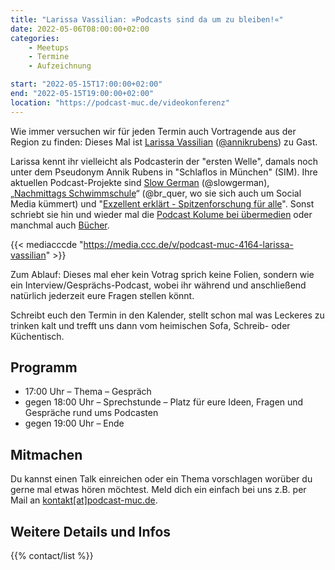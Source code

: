 ```yaml
---
title: "Larissa Vassilian: »Podcasts sind da um zu bleiben!«"
date: 2022-05-06T08:00:00+02:00
categories:
    - Meetups
    - Termine
    - Aufzeichnung

start: "2022-05-15T17:00:00+02:00"
end: "2022-05-15T19:00:00+02:00"
location: "https://podcast-muc.de/videokonferenz"
---
```


Wie immer versuchen wir für jeden Termin auch Vortragende aus der Region zu finden:
Dieses Mal ist [Larissa Vassilian](https://de.wikipedia.org/wiki/Larissa_Vassilian ) ([@annikrubens](https://twitter.com/annikrubens)) zu Gast.

Larissa kennt ihr vielleicht als Podcasterin der "ersten Welle", damals noch unter dem Pseudonym Annik Rubens in "Schlaflos in München" (SIM).
Ihre aktuellen Podcast-Projekte sind [Slow German](https://slowgerman.com/) (@slowgerman), „[Nachmittags Schwimmschule](https://www.br.de/mediathek/podcast/quer/633)“ (@br_quer, wo sie sich auch um Social Media kümmert) und "[Exzellent erklärt - Spitzenforschung für alle](https://exzellent-erklaert.podigee.io/)".
Sonst schriebt sie hin und wieder mal die [Podcast Kolume bei übermedien](https://uebermedien.de/69472/mal-weghoeren-drei-podcasts-um-der-harten-realitaet-zu-entfliehen/) oder manchmal auch [Bücher](https://www.rheinwerk-verlag.de/podcasting-von-erfahrenen-podcastern-lernen/).

{{< mediacccde "https://media.ccc.de/v/podcast-muc-4164-larissa-vassilian" >}}

Zum Ablauf: Dieses mal eher kein Votrag sprich keine Folien, sondern wie ein Interview/Gesprächs-Podcast, wobei ihr während und anschließend natürlich jederzeit eure Fragen stellen könnt.

Schreibt euch den Termin in den Kalender, stellt schon mal was Leckeres zu trinken kalt und trefft uns dann vom heimischen Sofa, Schreib- oder Küchentisch.

## Programm

- 17:00 Uhr – Thema – Gespräch
- gegen 18:00 Uhr – Sprechstunde – Platz für eure Ideen, Fragen und Gespräche rund ums Podcasten
- gegen 19:00 Uhr – Ende

## Mitmachen

Du kannst einen Talk einreichen oder ein Thema vorschlagen worüber du gerne mal etwas hören möchtest.
Meld dich ein einfach bei uns z.B. per Mail an [kontakt[at]podcast-muc.de](mailto:kontakt[at]podcast-muc.de).


## Weitere Details und Infos

{{% contact/list %}}

